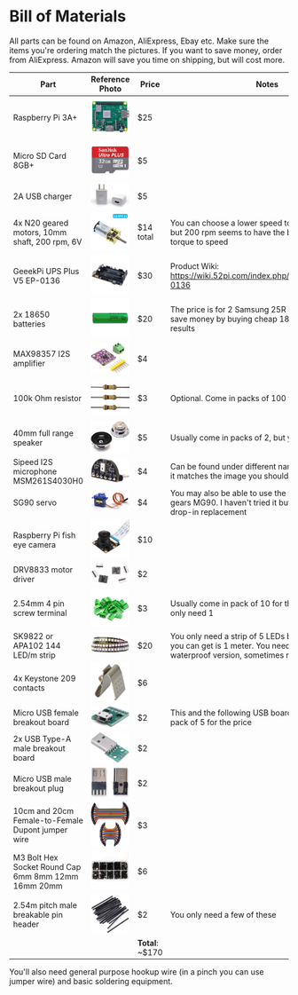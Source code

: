 # Bill of Materials
All parts can be found on Amazon, AliExpress, Ebay etc. Make sure the items you're ordering match the pictures. If you want to save money, order from AliExpress. Amazon will save you time on shipping, but will cost more. 

|Part| Reference Photo | Price | Notes |
|---|---|---|---|
|Raspberry Pi 3A+|![raspberrypi](/images/bom/raspberrypi.jpg)| $25 |
| Micro SD Card 8GB+ |![sdcard](/images/bom/sdcard.webp) | $5 |
| 2A USB charger | ![sdcard](/images/bom/usbcharger.jpg) | $5 | 
| 4x N20 geared motors, 10mm shaft, 200 rpm, 6V |![n20motor](/images/bom/n20motor.webp) | $14 total | You can choose a lower speed to get more torque, but 200 rpm seems to have the best balance of torque to speed
| GeeekPi UPS Plus V5 EP-0136  | ![upsv5](/images/bom/upsv5.jpg) | $30 | Product Wiki: https://wiki.52pi.com/index.php/UPS_Plus_SKU:_EP-0136
| 2x 18650 batteries |![18650](/images/bom/18650s.jpg) | $20 | The price is for 2 Samsung 25R batteries. You can save money by buying cheap 18650s with mixed results
| MAX98357 I2S amplifier |![amp](/images/bom/amp.jpg) | $4
| 100k Ohm resistor |![resistor](/images/bom/resistor.jpg) | $3 | Optional. Come in packs of 100 for the price 
| 40mm full range speaker |![speaker](/images/bom/speaker.jpg) | $5 | Usually come in packs of 2, but you only need one.
| Sipeed I2S microphone MSM261S4030H0 |![microphone](/images/bom/microphone.jpg) | $4 | Can be found under different names, but as long as it matches the image you should be good
| SG90 servo |![servo](/images/bom/servo.jpg) | $4 | You may also be able to use the version with metal gears MG90. I haven't tried it but it should be a drop-in replacement
| Raspberry Pi fish eye camera | ![camera](/images/bom/camera.jpg) | $10
| DRV8833 motor driver |![motordriver](/images/bom/motordriver.jpg) | $2
| 2.54mm 4 pin screw terminal |![screwterminal](/images/bom/screwterminal.jpg) | $3 | Usually come in pack of 10 for the price, but you only need 1
| SK9822 or APA102 144 LED/m strip |![led](/images/bom/led.jpg) | $20 | You only need a strip of 5 LEDs but the shortest strip you can get is 1 meter. You need the non-waterproof version, sometimes referred to as IP30
| 4x Keystone 209 contacts |![keystone](/images/bom/keystone209.jpg) | $6
| Micro USB female breakout board |![microusbfemale](/images/bom/microusbfemale.jpg) | $2 | This and the following USB boards usually come in a pack of 5 for the price
| 2x USB Type-A male breakout board |![usbmale](/images/bom/usbmale.jpg) | $2 | 
| Micro USB male breakout plug |![microusbmale](/images/bom/microusbmale.jpg) | $2 | 
| 10cm and 20cm Female-to-Female Dupont jumper wire |![dupont.jpg](/images/bom/dupont.jpg)  | $3
| M3 Bolt Hex Socket Round Cap 6mm 8mm 12mm 16mm 20mm |![m3](/images/bom/m3.jpg) | $6 
| 2.54m pitch male breakable pin header |![header](/images/bom/header.jpg) | $2 | You only need a few of these
| | | **Total**: ~$170 |

You'll also need general purpose hookup wire (in a pinch you can use jumper wire) and basic soldering equipment.